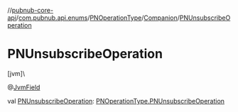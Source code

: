 //[pubnub-core-api](../../../../index.md)/[com.pubnub.api.enums](../../index.md)/[PNOperationType](../index.md)/[Companion](index.md)/[PNUnsubscribeOperation](-p-n-unsubscribe-operation.md)

# PNUnsubscribeOperation

[jvm]\

@[JvmField](https://kotlinlang.org/api/latest/jvm/stdlib/kotlin.jvm/-jvm-field/index.html)

val [PNUnsubscribeOperation](-p-n-unsubscribe-operation.md): [PNOperationType.PNUnsubscribeOperation](../-p-n-unsubscribe-operation/index.md)
